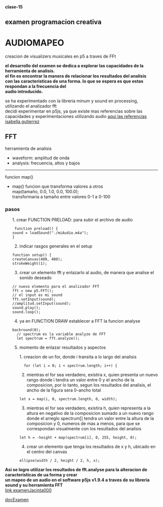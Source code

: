 #### clase-15    
    
## examen programacion creativa    
# AUDIOMAPEO   

creacion de visualizers musicales en p5 a traves de FFt

**el desarrollo del examen se dedica a explorar las capacidades de la herramienta de analisis.    
el fin es encontrar la manera de relacionar los resultados del analisis    
con las caracteristicas de una forma. lo que se espera es que estas respondan a la frecuencia del   
audio introducido.**     

se ha experimentado con la libreria minum y sound en processing, utilizando el analizador fft   
decidi experimentar en p5js, ya que existe mas referencias sobre las capacidades y experimentaciones utilizando audio
[aqui las referencias](https://openprocessing.org/browse/?time=anytime&type=all&q=fft#)     
[isabella gutierrez](https://github.com/jacinta000/dis9034-2024-1/tree/main/estudiantes/12-isabellagutierrezm/clase-10)

## FFT
herramienta de analisis
* waveform: amplitud de onda
* analysis: frecuencia, altos y bajos

***
funcion map()                    
* map() funcion que transforma valores a otros     
map(tamaño, 0.0, 1.0, 0.0, 100.0);    
transformaria a tamaño entre valores 0-1 a 0-100

### pasos
<ol>
1. crear FUNCTION PRELOAD: para subir el archivo de audio    
  
  ```
   function preload() {
  sound = loadSound("./miAudio.m4a");
}
  ```
2. indicar rasgos generales en el setup

  ```
function setup() {
  createCanvas(400, 400);
  strokeWeight(1);
  ```
3. crear un elemento fft y enlazarlo al audio, de manera que analise el sonido deseado

  ```
  // nuevo elemento para el analizador FFT
  fft = new p5.FFT();
  // el input es mi sound
  fft.setInput(sound);
  //amplitud.setInput(sound);
  sound.play();
  sound.loop();
```
4. ya en FUNCTION DRAW establecer a FFT la funcion analyse

```
backround(0);
  // spectrum es la variable analyze de FFT
  let spectrum = fft.analyze();
```
5.  momento de enlazar resultados y aspectos

<ol>
  1. creacion de un for, donde i transita a lo largo del analisis
  
```  
  for (let i = 0; i < spectrum.length; i++) {
```
  2. mientras el for sea verdadero, existira x, quien presenta un nuevo rango donde i tendra un
valor entre 0 y el ancho de la composicion, por lo tanto, segun los resultados del
analisis, el ancho de la figura sera 0-ancho total

```
let x = map(i, 0, spectrum.length, 0, width);
```
3. mientras el for sea verdadero, existira h, quien representa a la altura en negativo de la composicion sumado
a un nuevo rango donde el arreglo spectrum[] tendra un valor entre la altura de la composicion y 0, numeros
de mas a menos, para que se correspondan visualmente con los resultados del analisis

```
let h = -height + map(spectrum[i], 0, 255, height, 0);
```
4. crear un elemento que tenga los resultados de x y h, ubicado en el centro del canvas

```
ellipse(width / 2, height / 2, h, x);
```
</ol>
</ol>

**Asi se logro utilizar los resultados de fft.analyse para la alteracion de caracteristicas de ua forma y crear    
un mapeo de un audio en el software p5js v1.9.4 a traves de su libreria sound y su herramienta FFT**     
[link examenJacinta000](https://editor.p5js.org/jacinta/sketches/qDernwVD5)



[docExamen](./docExamen.gif)    




